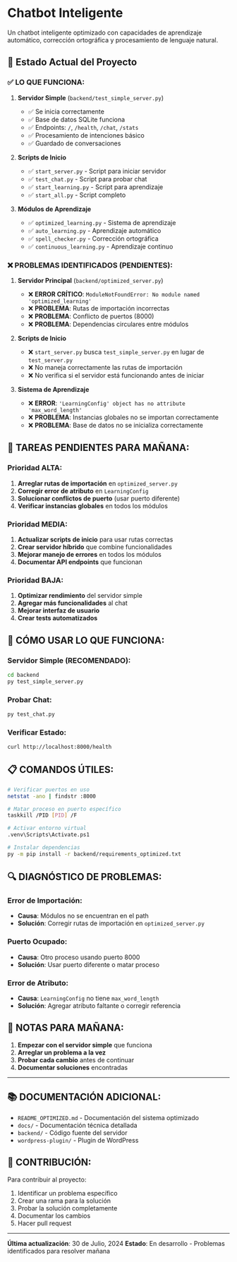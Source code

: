 # Chatbot Inteligente

Un chatbot inteligente optimizado con capacidades de aprendizaje automático, corrección ortográfica y procesamiento de lenguaje natural.

## 🚀 Estado Actual del Proyecto

### ✅ **LO QUE FUNCIONA:**

1. **Servidor Simple** (`backend/test_simple_server.py`)
   - ✅ Se inicia correctamente
   - ✅ Base de datos SQLite funciona
   - ✅ Endpoints: `/`, `/health`, `/chat`, `/stats`
   - ✅ Procesamiento de intenciones básico
   - ✅ Guardado de conversaciones

2. **Scripts de Inicio**
   - ✅ `start_server.py` - Script para iniciar servidor
   - ✅ `test_chat.py` - Script para probar chat
   - ✅ `start_learning.py` - Script para aprendizaje
   - ✅ `start_all.py` - Script completo

3. **Módulos de Aprendizaje**
   - ✅ `optimized_learning.py` - Sistema de aprendizaje
   - ✅ `auto_learning.py` - Aprendizaje automático
   - ✅ `spell_checker.py` - Corrección ortográfica
   - ✅ `continuous_learning.py` - Aprendizaje continuo

### ❌ **PROBLEMAS IDENTIFICADOS (PENDIENTES):**

1. **Servidor Principal** (`backend/optimized_server.py`)
   - ❌ **ERROR CRÍTICO**: `ModuleNotFoundError: No module named 'optimized_learning'`
   - ❌ **PROBLEMA**: Rutas de importación incorrectas
   - ❌ **PROBLEMA**: Conflicto de puertos (8000)
   - ❌ **PROBLEMA**: Dependencias circulares entre módulos

2. **Scripts de Inicio**
   - ❌ `start_server.py` busca `test_simple_server.py` en lugar de `test_server.py`
   - ❌ No maneja correctamente las rutas de importación
   - ❌ No verifica si el servidor está funcionando antes de iniciar

3. **Sistema de Aprendizaje**
   - ❌ **ERROR**: `'LearningConfig' object has no attribute 'max_word_length'`
   - ❌ **PROBLEMA**: Instancias globales no se importan correctamente
   - ❌ **PROBLEMA**: Base de datos no se inicializa correctamente

## 🔧 **TAREAS PENDIENTES PARA MAÑANA:**

### **Prioridad ALTA:**
1. **Arreglar rutas de importación** en `optimized_server.py`
2. **Corregir error de atributo** en `LearningConfig`
3. **Solucionar conflictos de puerto** (usar puerto diferente)
4. **Verificar instancias globales** en todos los módulos

### **Prioridad MEDIA:**
1. **Actualizar scripts de inicio** para usar rutas correctas
2. **Crear servidor híbrido** que combine funcionalidades
3. **Mejorar manejo de errores** en todos los módulos
4. **Documentar API endpoints** que funcionan

### **Prioridad BAJA:**
1. **Optimizar rendimiento** del servidor simple
2. **Agregar más funcionalidades** al chat
3. **Mejorar interfaz de usuario**
4. **Crear tests automatizados**

## 🚀 **CÓMO USAR LO QUE FUNCIONA:**

### **Servidor Simple (RECOMENDADO):**
```bash
cd backend
py test_simple_server.py
```

### **Probar Chat:**
```bash
py test_chat.py
```

### **Verificar Estado:**
```bash
curl http://localhost:8000/health
```

## 📋 **COMANDOS ÚTILES:**

```bash
# Verificar puertos en uso
netstat -ano | findstr :8000

# Matar proceso en puerto específico
taskkill /PID [PID] /F

# Activar entorno virtual
.venv\Scripts\Activate.ps1

# Instalar dependencias
py -m pip install -r backend/requirements_optimized.txt
```

## 🔍 **DIAGNÓSTICO DE PROBLEMAS:**

### **Error de Importación:**
- **Causa**: Módulos no se encuentran en el path
- **Solución**: Corregir rutas de importación en `optimized_server.py`

### **Puerto Ocupado:**
- **Causa**: Otro proceso usando puerto 8000
- **Solución**: Usar puerto diferente o matar proceso

### **Error de Atributo:**
- **Causa**: `LearningConfig` no tiene `max_word_length`
- **Solución**: Agregar atributo faltante o corregir referencia

## 📝 **NOTAS PARA MAÑANA:**

1. **Empezar con el servidor simple** que funciona
2. **Arreglar un problema a la vez**
3. **Probar cada cambio** antes de continuar
4. **Documentar soluciones** encontradas

---

## 📚 **DOCUMENTACIÓN ADICIONAL:**

- `README_OPTIMIZED.md` - Documentación del sistema optimizado
- `docs/` - Documentación técnica detallada
- `backend/` - Código fuente del servidor
- `wordpress-plugin/` - Plugin de WordPress

## 🤝 **CONTRIBUCIÓN:**

Para contribuir al proyecto:
1. Identificar un problema específico
2. Crear una rama para la solución
3. Probar la solución completamente
4. Documentar los cambios
5. Hacer pull request

---

**Última actualización**: 30 de Julio, 2024
**Estado**: En desarrollo - Problemas identificados para resolver mañana